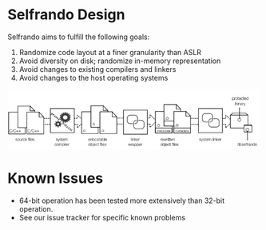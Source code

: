 # Selfrando Design

Selfrando aims to fulfill the following goals:

1. Randomize code layout at a finer granularity than ASLR
2. Avoid diversity on disk; randomize in-memory representation
3. Avoid changes to existing compilers and linkers
4. Avoid changes to the host operating systems

![selfrando pipeline](sr_pipeline.png)

# Known Issues

- 64-bit operation has been tested more extensively than 32-bit operation.
- See our issue tracker for specific known problems
